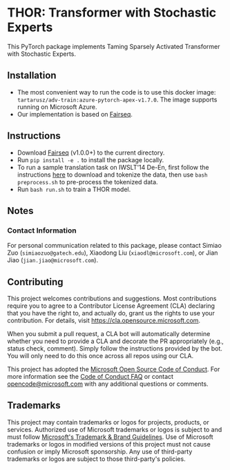 # THOR: Transformer with Stochastic Experts

This PyTorch package implements Taming Sparsely Activated Transformer with Stochastic Experts.

## Installation
* The most convenient way to run the code is to use this docker image: `tartarusz/adv-train:azure-pytorch-apex-v1.7.0`. 
  The image supports running on Microsoft Azure.
* Our implementation is based on [Fairseq](https://github.com/pytorch/fairseq).

## Instructions
* Download [Fairseq](https://github.com/pytorch/fairseq) (v1.0.0+) to the current directory.
* Run `pip install -e .` to install the package locally.
* To run a sample translation task on IWSLT'14 De-En, 
  first follow the instructions [here](https://github.com/pytorch/fairseq/blob/main/examples/translation/README.md)
  to download and tokenize the data, then use `bash preprocess.sh` to pre-process the tokenized data.
* Run `bash run.sh` to train a THOR model.

## Notes

### Contact Information

For personal communication related to this package, please contact Simiao Zuo (`simiaozuo@gatech.edu`), Xiaodong Liu (`xiaodl@microsoft.com`), or Jian Jiao (`jian.jiao@microsoft.com`).

## Contributing

This project welcomes contributions and suggestions.  Most contributions require you to agree to a
Contributor License Agreement (CLA) declaring that you have the right to, and actually do, grant us
the rights to use your contribution. For details, visit https://cla.opensource.microsoft.com.

When you submit a pull request, a CLA bot will automatically determine whether you need to provide
a CLA and decorate the PR appropriately (e.g., status check, comment). Simply follow the instructions
provided by the bot. You will only need to do this once across all repos using our CLA.

This project has adopted the [Microsoft Open Source Code of Conduct](https://opensource.microsoft.com/codeofconduct/).
For more information see the [Code of Conduct FAQ](https://opensource.microsoft.com/codeofconduct/faq/) or
contact [opencode@microsoft.com](mailto:opencode@microsoft.com) with any additional questions or comments.

## Trademarks

This project may contain trademarks or logos for projects, products, or services. Authorized use of Microsoft 
trademarks or logos is subject to and must follow 
[Microsoft's Trademark & Brand Guidelines](https://www.microsoft.com/en-us/legal/intellectualproperty/trademarks/usage/general).
Use of Microsoft trademarks or logos in modified versions of this project must not cause confusion or imply Microsoft sponsorship.
Any use of third-party trademarks or logos are subject to those third-party's policies.
